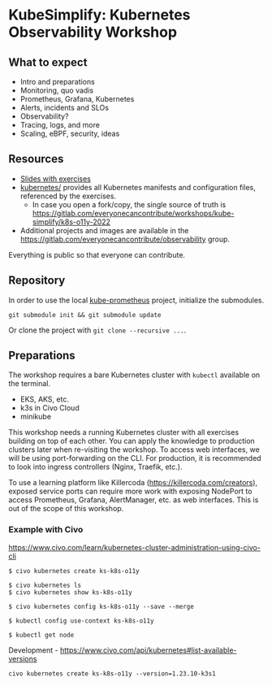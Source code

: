 # KubeSimplify: Kubernetes Observability Workshop

## What to expect

- Intro and preparations
- Monitoring, quo vadis
- Prometheus, Grafana, Kubernetes
- Alerts, incidents and SLOs
- Observability?
- Tracing, logs, and more
- Scaling, eBPF, security, ideas

## Resources

- [Slides with exercises](https://docs.google.com/presentation/d/1uuYIPwQjckNiPPJQcN8tauZ8KSIdHASbyoAxJ0fc6uQ/edit?usp=sharing)
- [kubernetes/](kubernetes/) provides all Kubernetes manifests and configuration files, referenced by the exercises.
  - In case you open a fork/copy, the single source of truth is https://gitlab.com/everyonecancontribute/workshops/kube-simplify/k8s-o11y-2022
- Additional projects and images are available in the https://gitlab.com/everyonecancontribute/observability group.

Everything is public so that everyone can contribute.

## Repository

In order to use the local [kube-prometheus](kube-prometheus/) project, initialize the submodules.

```
git submodule init && git submodule update
```

Or clone the project with `git clone --recursive ...`. 

## Preparations

The workshop requires a bare Kubernetes cluster with `kubectl` available on the terminal.

- EKS, AKS, etc.
- k3s in Civo Cloud
- minikube

This workshop needs a running Kubernetes cluster with all exercises building on top of each other. You can apply the knowledge to production clusters later when re-visiting the workshop. To access web interfaces, we will be using port-forwarding on the CLI. For production, it is recommended to look into ingress controllers (Nginx, Traefik, etc.).

To use a learning platform like Killercoda (https://killercoda.com/creators), exposed service ports can require more work with exposing NodePort to access Prometheus, Grafana, AlertManager, etc. as web interfaces. This is out of the scope of this workshop.


### Example with Civo

https://www.civo.com/learn/kubernetes-cluster-administration-using-civo-cli 

```
$ civo kubernetes create ks-k8s-o11y 

$ civo kubernetes ls
$ civo kubernetes show ks-k8s-o11y 

$ civo kubernetes config ks-k8s-o11y --save --merge

$ kubectl config use-context ks-k8s-o11y

$ kubectl get node
```

Development - https://www.civo.com/api/kubernetes#list-available-versions 

```
civo kubernetes create ks-k8s-o11y --version=1.23.10-k3s1
```


